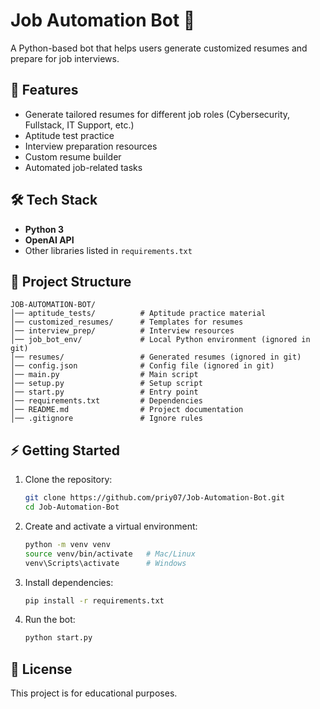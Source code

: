# Job Automation Bot 🤖

A Python-based bot that helps users generate customized resumes and prepare for job interviews.

## 🚀 Features
- Generate tailored resumes for different job roles (Cybersecurity, Fullstack, IT Support, etc.)
- Aptitude test practice
- Interview preparation resources
- Custom resume builder
- Automated job-related tasks

## 🛠️ Tech Stack
- **Python 3**
- **OpenAI API** 
- Other libraries listed in `requirements.txt`

## 📂 Project Structure
```
JOB-AUTOMATION-BOT/
│── aptitude_tests/          # Aptitude practice material
│── customized_resumes/      # Templates for resumes
│── interview_prep/          # Interview resources
│── job_bot_env/             # Local Python environment (ignored in git)
│── resumes/                 # Generated resumes (ignored in git)
│── config.json              # Config file (ignored in git)
│── main.py                  # Main script
│── setup.py                 # Setup script
│── start.py                 # Entry point
│── requirements.txt         # Dependencies
│── README.md                # Project documentation
│── .gitignore               # Ignore rules
```

## ⚡ Getting Started

1. Clone the repository:
   ```bash
   git clone https://github.com/priy07/Job-Automation-Bot.git
   cd Job-Automation-Bot
   ```

2. Create and activate a virtual environment:
   ```bash
   python -m venv venv
   source venv/bin/activate   # Mac/Linux
   venv\Scripts\activate      # Windows
   ```

3. Install dependencies:
   ```bash
   pip install -r requirements.txt
   ```

4. Run the bot:
   ```bash
   python start.py
   ```

## 📜 License
This project is for educational purposes.
